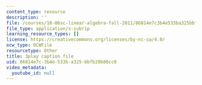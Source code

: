 ```yaml
---
content_type: resource
description: ''
file: /courses/18-06sc-linear-algebra-fall-2011/86814e7c3b4e533ba325bbfb20b86cc0_0h43aV4aH7I.vtt
file_type: application/x-subrip
learning_resource_types: []
license: https://creativecommons.org/licenses/by-nc-sa/4.0/
ocw_type: OCWFile
resourcetype: Other
title: 3play caption file
uid: 86814e7c-3b4e-533b-a325-bbfb20b86cc0
video_metadata:
  youtube_id: null
---
```

